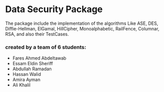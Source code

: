 # Data Security Package
The package include the implementation of the algorithms Like ASE, DES, Diffie-Hellman, ElGamal, HillCipher, Monoalphabetic, RailFence, Columnar, RSA, and also their TestCases.

### created by a team of 6 students: 
* Fares Ahmed Abdeltawab
* Essam Eldin Sheriff
* Abdullah Ramadan
* Hassan Walid
* Amira Ayman
* Ali Khalil

